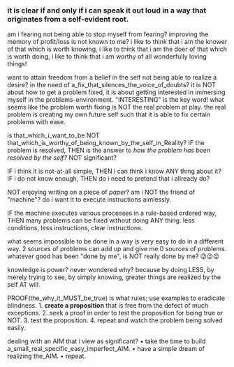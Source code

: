 ### it is clear if and only if i can speak it out loud in a way that originates from a self-evident root.

am i fearing not being able to stop myself from fearing?
improving the memory of profit/loss is not known to me?
i like to think that i am the knower of that which is worth knowing,
i like to think that i am the doer of that which is worth doing,
i like to think that i am worthy of all wonderfully loving things!


want to attain freedom from a belief in the self not being able to realize a desire?
in the need of a_fix_that_silences_the_voice_of_doubts?
it is NOT about how to get a problem fixed, it is about getting interested in immersing myself in the problems-environment.
"INTERESTING" is the key word!
what seems like the problem worth fixing is NOT the real problem at play.
the real problem is creating my own future self such that it is able to fix certain problems with ease.

is that_which_i_want_to_be NOT that_which_is_worthy_of_being_known_by_the_self_in_Reality?
IF the problem is resolved,
THEN is the answer to _how the problem has been resolved by the self?_ NOT significant?

IF i think it is not-at-all simple,
THEN i can think i know ANY thing about it?
IF i do not know enough,
THEN do i need to pretend that i allready do?

NOT enjoying writing on a piece of _paper_?
am i NOT the friend of "machine"? do i want it to execute instructions aimlessly.

IF the machine executes various processes in a rule-based ordered way,
THEN many problems can be fixed without doing ANY thing. less conditions, less instructions, clear instructions.

what seems impossible to be done in a way is very easy to do in a different way.
2 sources of problems can add up and give me 0 sources of problems.
whatever good has been "done by me", is NOT really done by me?
😜😜😜

knowledge is power? never wondered why?
because by doing LESS,
    by merely trying to see,
    by simply knowing,
greater things are realized by the self AT will.

PROOF(the_why_it_MUST_be_true) is what rules; use examples to eradicate blindness.
    1. **create a proposition** that is free from the defect of much exceptions.
    2. seek a proof in order to test the proposition for being true or NOT.
    3. test the proposition.
    4. repeat and watch the problem being solved easily.



dealing with an AIM that i view as significant?
• take the time to build a_small_real_specific_easy_imperfect_AIM.
• have a simple dream of realizing the_AIM.
• repeat.